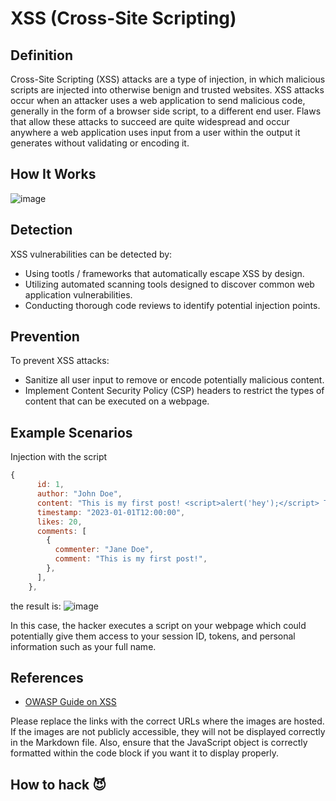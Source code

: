 # XSS (Cross-Site Scripting)

## Definition

Cross-Site Scripting (XSS) attacks are a type of injection, in which malicious scripts are injected into otherwise benign and trusted websites. XSS attacks occur when an attacker uses a web application to send malicious code, generally in the form of a browser side script, to a different end user. Flaws that allow these attacks to succeed are quite widespread and occur anywhere a web application uses input from a user within the output it generates without validating or encoding it.

## How It Works

![image](https://github.com/GuillaumeDorschner/HackMe/assets/44686652/a0e78870-5c49-49fb-862f-3f64f31645fc)


## Detection

XSS vulnerabilities can be detected by:
- Using tootls / frameworks that automatically escape XSS by design.
- Utilizing automated scanning tools designed to discover common web application vulnerabilities.
- Conducting thorough code reviews to identify potential injection points.

## Prevention

To prevent XSS attacks:
- Sanitize all user input to remove or encode potentially malicious content.
- Implement Content Security Policy (CSP) headers to restrict the types of content that can be executed on a webpage.


## Example Scenarios

Injection with the script
```js
{
      id: 1,
      author: "John Doe",
      content: "This is my first post! <script>alert('hey');</script> This is my first",
      timestamp: "2023-01-01T12:00:00",
      likes: 20,
      comments: [
        {
          commenter: "Jane Doe",
          comment: "This is my first post!",
        },
      ],
    },
```

the result is:
![image](https://github.com/GuillaumeDorschner/HackMe/assets/44686652/6762aef5-8adf-4e36-a5ec-f70a4c7c3564)

In this case, the hacker executes a script on your webpage which could potentially give them access to your session ID, tokens, and personal information such as your full name.

## References

- [OWASP Guide on XSS](https://owasp.org/www-community/attacks/xss/)


Please replace the links with the correct URLs where the images are hosted. If the images are not publicly accessible, they will not be displayed correctly in the Markdown file. Also, ensure that the JavaScript object is correctly formatted within the code block if you want it to display properly.

## How to hack 😈

